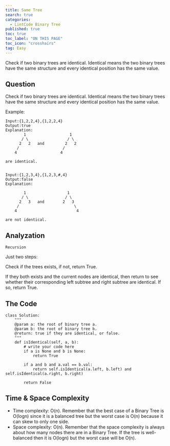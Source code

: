 ```yaml
---
title: Same Tree
search: true
categories:
  - LintCode Binary Tree
published: true
toc: true
toc_label: "ON THIS PAGE"
toc_icon: "crosshairs"
tag: Easy
---
```


Check if two binary trees are identical. Identical means the two binary trees have the same structure and every identical position has the same value.

## Question

Check if two binary trees are identical. Identical means the two binary trees have the same structure and every identical position has the same value.

Example:
```
Input:{1,2,2,4},{1,2,2,4}
Output:true
Explanation:
        1                   1
       / \                 / \
      2   2   and         2   2
     /                   /
    4                   4

are identical.


Input:{1,2,3,4},{1,2,3,#,4}
Output:false
Explanation:

        1                  1
       / \                / \
      2   3   and        2   3
     /                        \
    4                          4

are not identical.
```

## Analyzation
`Recursion`

Just two steps: 

Check if the trees exists, if not, return True.

If they both exists and the current nodes are identical, then return to see whether their corresponding left subtree and right subtree are identical. If so, return True.

## The Code
```
class Solution:
    """
    @param a: the root of binary tree a.
    @param b: the root of binary tree b.
    @return: true if they are identical, or false.
    """
    def isIdentical(self, a, b):
        # write your code here
        if a is None and b is None:
            return True
            
        if a and b and a.val == b.val:
            return self.isIdentical(a.left, b.left) and self.isIdentical(a.right, b.right)
        
        return False
```

## Time & Space Complexity
- Time complexity: O(n). Remember that the best case of a Binary Tree is O(logn) since it is a balanced tree but the worst case is O(n) because it can skew to only one side.
- Space complexity: O(n). Remember that the space complexity is always about how many nodes there are in a Binary Tree. If the tree is well-balanced then it is O(logn) but the worst case will be O(n).

